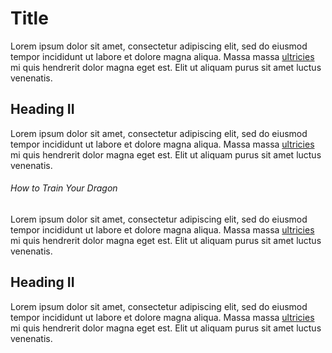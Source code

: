 # Title

Lorem ipsum dolor sit amet, consectetur adipiscing elit, sed do eiusmod tempor incididunt ut labore et dolore magna aliqua. Massa
massa [ultricies](./id/) mi quis hendrerit dolor magna eget est. Elit ut aliquam purus sit amet luctus venenatis.

## Heading II

Lorem ipsum dolor sit amet, consectetur adipiscing elit, sed do eiusmod tempor incididunt ut labore et dolore magna aliqua. Massa
massa [ultricies](./id/#how-to-train-your-dragon) mi quis hendrerit dolor magna eget est. Elit ut aliquam purus sit amet luctus
venenatis.

###### How to Train Your Dragon

Lorem ipsum dolor sit amet, consectetur adipiscing elit, sed do eiusmod tempor incididunt ut labore et dolore magna aliqua. Massa
massa [ultricies](./id/guide/) mi quis hendrerit dolor magna eget est. Elit ut aliquam purus sit amet luctus venenatis.

## Heading II

Lorem ipsum dolor sit amet, consectetur adipiscing elit, sed do eiusmod tempor incididunt ut labore et dolore magna aliqua. Massa
massa [ultricies](./id/guide/#how-to-train-your-dragon) mi quis hendrerit dolor magna eget est. Elit ut aliquam purus sit amet
luctus venenatis.
